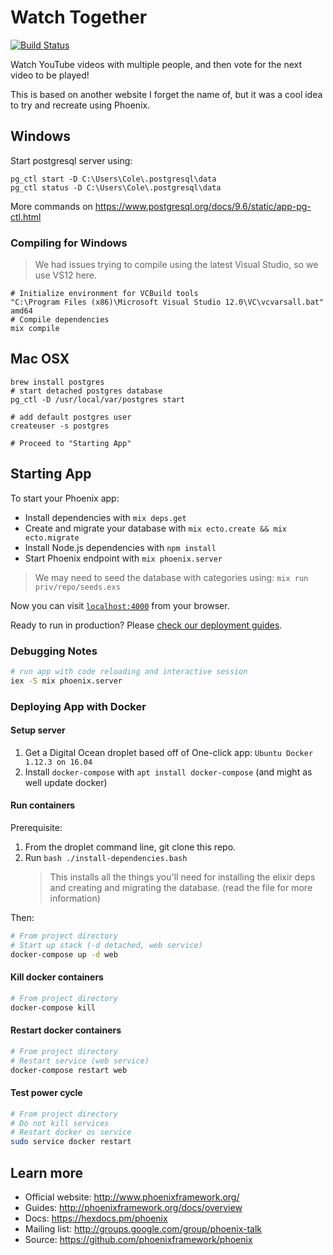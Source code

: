 # Watch Together

[![Build Status](https://travis-ci.org/ZombieHippie/phoenix-rumbl-tutorial.svg?branch=master)](https://travis-ci.org/ZombieHippie/phoenix-rumbl-tutorial)

Watch YouTube videos with multiple people, and then vote for the next video to be played!

This is based on another website I forget the name of, but it was a cool idea to try and recreate using Phoenix.

## Windows

Start postgresql server using:

```shell
pg_ctl start -D C:\Users\Cole\.postgresql\data
pg_ctl status -D C:\Users\Cole\.postgresql\data
```

More commands on https://www.postgresql.org/docs/9.6/static/app-pg-ctl.html

### Compiling for Windows

> We had issues trying to compile using the latest Visual Studio, so we use VS12 here.

```shell
# Initialize environment for VCBuild tools
"C:\Program Files (x86)\Microsoft Visual Studio 12.0\VC\vcvarsall.bat" amd64
# Compile dependencies
mix compile
```

## Mac OSX

```shell
brew install postgres
# start detached postgres database
pg_ctl -D /usr/local/var/postgres start

# add default postgres user
createuser -s postgres

# Proceed to "Starting App"
```

## Starting App

To start your Phoenix app:

  * Install dependencies with `mix deps.get`
  * Create and migrate your database with `mix ecto.create && mix ecto.migrate`
  * Install Node.js dependencies with `npm install`
  * Start Phoenix endpoint with `mix phoenix.server`

> We may need to seed the database with categories using: `mix run priv/repo/seeds.exs`

Now you can visit [`localhost:4000`](http://localhost:4000) from your browser.

Ready to run in production? Please [check our deployment guides](http://www.phoenixframework.org/docs/deployment).

### Debugging Notes

```sh
# run app with code reloading and interactive session
iex -S mix phoenix.server
```

### Deploying App with Docker

#### Setup server

 1. Get a Digital Ocean droplet based off of One-click app: `Ubuntu Docker 1.12.3 on 16.04`
 2. Install `docker-compose` with `apt install docker-compose` (and might as well update docker)

#### Run containers

Prerequisite: 
 1. From the droplet command line, git clone this repo.
 2. Run `bash ./install-dependencies.bash`
    > This installs all the things you'll need for installing the elixir deps and creating and migrating the database. (read the file for more information)

Then:

```bash
# From project directory
# Start up stack (-d detached, web service)
docker-compose up -d web
```

#### Kill docker containers

```bash
# From project directory
docker-compose kill
```

#### Restart docker containers

```bash
# From project directory
# Restart service (web service)
docker-compose restart web
```

#### Test power cycle

```bash
# From project directory
# Do not kill services
# Restart docker os service
sudo service docker restart
```
 


## Learn more

  * Official website: http://www.phoenixframework.org/
  * Guides: http://phoenixframework.org/docs/overview
  * Docs: https://hexdocs.pm/phoenix
  * Mailing list: http://groups.google.com/group/phoenix-talk
  * Source: https://github.com/phoenixframework/phoenix
